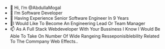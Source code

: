 - 👋 Hi, I’m @AbdullaMogal
- 👀 I’m Software Developer 
- 🌱 Having Experience Senior Software Engineer In 9 Years
- 💞️I Would Like To Become An Engineering Lead Or Team Manager
- 📫 As A Full Stack Webdeveloper With Your Bussiness I Know I Would Be Able To Take On Number Of Wide Rangeing 
Resseponisiblebility Related To The
Commpany Web Effects..
<!---
AbdullaMogal/AbdullaMogal is a ✨ special ✨ repository because its `README.md` (this file) appears on your GitHub profile.
You can click the Preview link to take a look at your changes.
--->
